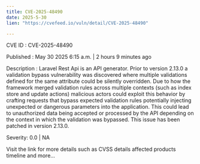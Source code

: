 ```yaml
---
title: CVE-2025-48490
date: 2025-5-30
lien: "https://cvefeed.io/vuln/detail/CVE-2025-48490"

---
```


CVE ID : CVE-2025-48490

Published :  May 30
2025
6:15 a.m. | 2 hours
9 minutes ago

Description : Laravel Rest Api is an API generator. Prior to version 2.13.0
a validation bypass vulnerability was discovered where multiple validations defined for the same attribute could be silently overridden. Due to how the framework merged validation rules across multiple contexts (such as index
store
and update actions)
malicious actors could exploit this behavior by crafting requests that bypass expected validation rules
potentially injecting unexpected or dangerous parameters into the application. This could lead to unauthorized data being accepted or processed by the API
depending on the context in which the validation was bypassed. This issue has been patched in version 2.13.0.

Severity: 0.0 | NA

Visit the link for more details
such as CVSS details
affected products
timeline
and more...
